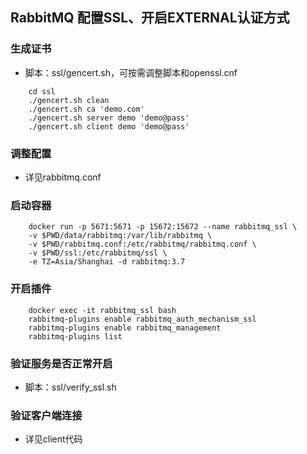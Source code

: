 ## RabbitMQ 配置SSL、开启EXTERNAL认证方式

### 生成证书
* 脚本：ssl/gencert.sh，可按需调整脚本和openssl.cnf
```
    cd ssl
    ./gencert.sh clean
    ./gencert.sh ca 'demo.com'
    ./gencert.sh server demo 'demo@pass'
    ./gencert.sh client demo 'demo@pass'
```


### 调整配置
* 详见rabbitmq.conf

### 启动容器
```
    docker run -p 5671:5671 -p 15672:15672 --name rabbitmq_ssl \
    -v $PWD/data/rabbitmq:/var/lib/rabbitmq \
    -v $PWD/rabbitmq.conf:/etc/rabbitmq/rabbitmq.conf \
    -v $PWD/ssl:/etc/rabbitmq/ssl \
    -e TZ=Asia/Shanghai -d rabbitmq:3.7
```

### 开启插件
```
    docker exec -it rabbitmq_ssl bash
    rabbitmq-plugins enable rabbitmq_auth_mechanism_ssl
    rabbitmq-plugins enable rabbitmq_management 
    rabbitmq-plugins list
```

### 验证服务是否正常开启
* 脚本：ssl/verify_ssl.sh

### 验证客户端连接
* 详见client代码